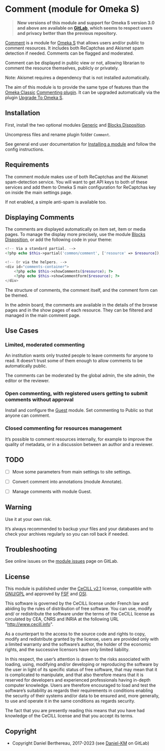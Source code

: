Comment (module for Omeka S)
============================

> __New versions of this module and support for Omeka S version 3.0 and above
> are available on [GitLab], which seems to respect users and privacy better
> than the previous repository.__

[Comment] is a module for [Omeka S] that allows users and/or public to comment
resources. It includes both ReCaptchas and Akismet spam detection if needed.
Comments can be flagged and moderated.

Comment can be displayed in public view or not, allowing librarian to comment
the resource themselves, publicly or privately.

Note: Akismet requires a dependency that is not installed automatically.

The aim of this module is to provide the same type of features than the [Omeka Classic]
[Commenting plugin]. It can be upgraded automatically via the plugin [Upgrade To Omeka S].


Installation
------------

First, install the two optional modules [Generic] and [Blocks Disposition].

Uncompress files and rename plugin folder `Comment`.

See general end user documentation for [Installing a module] and follow the
config instructions.


Requirements
------------

The comment module makes use of both ReCaptchas and the Akismet spam-detection
service. You will want to get API keys to both of these services and add them to
Omeka S main configuration for ReCaptchas key on inside the main settings page.

If not enabled, a simple anti-spam is available too.


Displaying Comments
-------------------

The comments are displayed automatically on item set, item or media pages. To
manage the display more precisely, use the module [Blocks Disposition], or add
the following code in your theme:

```php
<!-- Via a standard partial. -->
<?php echo $this->partial('common/comment', ['resource' => $resource]); ?>

<!-- Or via the helpers. -->
<div id="comments-container">
    <?php echo $this->showComments($resource); ?>
    <?php echo $this->showCommentForm($resource); ?>
</div>
```

The structure of comments, the comment itself, and the comment form can be
themed.

In the admin board, the comments are available in the details of the browse
pages and in the show pages of each resource. They can be filtered and managed
in the main comment page.


Use Cases
---------

### Limited, moderated commenting

An institution wants only trusted people to leave comments for anyone to read.
It doesn’t trust some of them enough to allow comments to be automatically
public.

The comments can be moderated by the global admin, the site admin, the editor or
the reviewer.

### Open commenting, with registered users getting to submit comments without approval

Install and configure the [Guest] module. Set commenting to Public so that
anyone can comment.

### Closed commenting for resources management

It’s possible to comment resources internally, for example to improve the
quality of metadata, or in a discussion between an author and a reviewer.


TODO
----

- [ ] Move some parameters from main settings to site settings.
- [ ] Convert comment into annotations (module Annotate).
- [ ] Manage comments with module Guest.


Warning
-------

Use it at your own risk.

It’s always recommended to backup your files and your databases and to check
your archives regularly so you can roll back if needed.


Troubleshooting
---------------

See online issues on the [module issues] page on GitLab.


License
-------

This module is published under the [CeCILL v2.1] license, compatible with
[GNU/GPL] and approved by [FSF] and [OSI].

This software is governed by the CeCILL license under French law and abiding by
the rules of distribution of free software. You can use, modify and/ or
redistribute the software under the terms of the CeCILL license as circulated by
CEA, CNRS and INRIA at the following URL "http://www.cecill.info".

As a counterpart to the access to the source code and rights to copy, modify and
redistribute granted by the license, users are provided only with a limited
warranty and the software’s author, the holder of the economic rights, and the
successive licensors have only limited liability.

In this respect, the user’s attention is drawn to the risks associated with
loading, using, modifying and/or developing or reproducing the software by the
user in light of its specific status of free software, that may mean that it is
complicated to manipulate, and that also therefore means that it is reserved for
developers and experienced professionals having in-depth computer knowledge.
Users are therefore encouraged to load and test the software’s suitability as
regards their requirements in conditions enabling the security of their systems
and/or data to be ensured and, more generally, to use and operate it in the same
conditions as regards security.

The fact that you are presently reading this means that you have had knowledge
of the CeCILL license and that you accept its terms.


Copyright
---------

* Copyright Daniel Berthereau, 2017-2023 (see [Daniel-KM] on GitLab)


[Comment]: https://gitlab.com/Daniel-KM/Omeka-S-module-Comment
[Omeka S]: https://omeka.org/s
[Omeka Classic]: https://omeka.org/classic
[Commenting plugin]: https://omeka.org/classic/plugins/Commenting
[Upgrade To Omeka S]: https://gitlab.com/Daniel-KM/Omeka-S-module-UpgradeToOmekaS
[Generic]: https://gitlab.com/Daniel-KM/Omeka-S-module-Generic
[Blocks Disposition]: https://gitlab.com/Daniel-KM/Omeka-S-module-BlocksDisposition
[Installing a module]: https://omeka.org/s/docs/user-manual/modules/#installing-modules
[Guest]: https://gitlab.com/Daniel-KM/Omeka-S-module-Guest
[module issues]: https://gitlab.com/Daniel-KM/Omeka-S-module-Comment/-/issues
[CeCILL v2.1]: https://www.cecill.info/licences/Licence_CeCILL_V2.1-en.html
[GNU/GPL]: https://www.gnu.org/licenses/gpl-3.0.html
[FSF]: https://www.fsf.org
[OSI]: http://opensource.org
[GitLab]: https://gitlab.com/Daniel-KM
[Daniel-KM]: https://gitlab.com/Daniel-KM "Daniel Berthereau"
